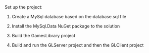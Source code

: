 Set up the project:

1. Create a MySql database based on the database.sql file

2. Install the MySql.Data NuGet package to the solution

3. Build the GamesLibrary project

4. Build and run the GLServer project and then the GLClient project 